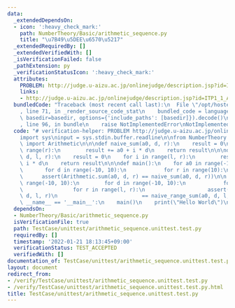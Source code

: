 ```yaml
---
data:
  _extendedDependsOn:
  - icon: ':heavy_check_mark:'
    path: NumberTheory/Basic/arithmetic_sequence.py
    title: "\u7B49\u5DEE\u6570\u5217"
  _extendedRequiredBy: []
  _extendedVerifiedWith: []
  _isVerificationFailed: false
  _pathExtension: py
  _verificationStatusIcon: ':heavy_check_mark:'
  attributes:
    PROBLEM: http://judge.u-aizu.ac.jp/onlinejudge/description.jsp?id=ITP1_1_A
    links:
    - http://judge.u-aizu.ac.jp/onlinejudge/description.jsp?id=ITP1_1_A
  bundledCode: "Traceback (most recent call last):\n  File \"/opt/hostedtoolcache/Python/3.10.1/x64/lib/python3.10/site-packages/onlinejudge_verify/documentation/build.py\"\
    , line 71, in _render_source_code_stat\n    bundled_code = language.bundle(stat.path,\
    \ basedir=basedir, options={'include_paths': [basedir]}).decode()\n  File \"/opt/hostedtoolcache/Python/3.10.1/x64/lib/python3.10/site-packages/onlinejudge_verify/languages/python.py\"\
    , line 96, in bundle\n    raise NotImplementedError\nNotImplementedError\n"
  code: "# verification-helper: PROBLEM http://judge.u-aizu.ac.jp/onlinejudge/description.jsp?id=ITP1_1_A\n\
    import sys\ninput = sys.stdin.buffer.readline\n\nfrom NumberTheory.Basic.arithmetic_sequence\
    \ import Arithmetic\n\n\ndef naive_sum(a0, d, r):\n    result = 0\n    for i in\
    \ range(r):\n        result += a0 + i * d\n    return result\n\n\ndef naive_range_sum(a0,\
    \ d, l, r):\n    result = 0\n    for i in range(l, r):\n        result += a0 +\
    \ i * d\n    return result\n\n\ndef main():\n    for a0 in range(-10, 10):\n \
    \       for d in range(-10, 10):\n            for r in range(10):\n          \
    \      assert(Arithmetic.sum(a0, d, r) == naive_sum(a0, d, r))\n\n    for a0 in\
    \ range(-10, 10):\n        for d in range(-10, 10):\n            for l in range(10):\n\
    \                for r in range(l, r):\n                    assert(Arithmetic.range_sum(a0,\
    \ d, l, r)\n                           == naive_range_sum(a0, d, l, r))\n\nif\
    \ __name__ == '__main__':\n    main()\n    print(\"Hello World\")\n"
  dependsOn:
  - NumberTheory/Basic/arithmetic_sequence.py
  isVerificationFile: true
  path: TestCase/unittest/arithmetic_sequence.unittest.test.py
  requiredBy: []
  timestamp: '2022-01-21 18:13:45+09:00'
  verificationStatus: TEST_ACCEPTED
  verifiedWith: []
documentation_of: TestCase/unittest/arithmetic_sequence.unittest.test.py
layout: document
redirect_from:
- /verify/TestCase/unittest/arithmetic_sequence.unittest.test.py
- /verify/TestCase/unittest/arithmetic_sequence.unittest.test.py.html
title: TestCase/unittest/arithmetic_sequence.unittest.test.py
---
```

